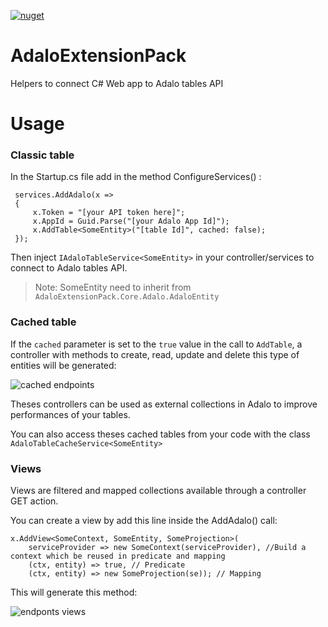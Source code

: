 [![nuget](https://img.shields.io/nuget/v/AdaloExtensionPack.Core)](https://www.nuget.org/packages/AdaloExtensionPack.Core)

# AdaloExtensionPack

Helpers to connect C# Web app to Adalo tables API

# Usage 

### Classic table

In the Startup.cs file add in the method ConfigureServices() : 

     services.AddAdalo(x =>
     {
         x.Token = "[your API token here]";
         x.AppId = Guid.Parse("[your Adalo App Id]");
         x.AddTable<SomeEntity>("[table Id]", cached: false);
     });
     
Then inject `IAdaloTableService<SomeEntity>` in your controller/services to connect to Adalo tables API.

> Note: SomeEntity need to inherit from `AdaloExtensionPack.Core.Adalo.AdaloEntity`

### Cached table

If the `cached` parameter is set to the `true` value in the call to `AddTable`, a controller with methods to create, read, update and delete this type of entities will be generated:

![cached endpoints](https://i.imgur.com/ZGPUPYQ.png)

Theses controllers can be used as external collections in Adalo to improve performances of your tables.

You can also access theses cached tables from your code with the class `AdaloTableCacheService<SomeEntity>`

### Views

Views are filtered and mapped collections available through a controller GET action.

You can create a view by add this line inside the AddAdalo() call:

    x.AddView<SomeContext, SomeEntity, SomeProjection>(
        serviceProvider => new SomeContext(serviceProvider), //Build a context which be reused in predicate and mapping
        (ctx, entity) => true, // Predicate
        (ctx, entity) => new SomeProjection(se)); // Mapping
        
This will generate this method:
        
![endponts views](https://i.imgur.com/KBTHjBi.png)
